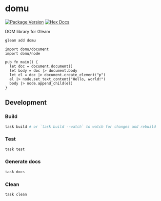 # domu

[![Package Version](https://img.shields.io/hexpm/v/domu)](https://hex.pm/packages/domu)
[![Hex Docs](https://img.shields.io/badge/hex-docs-ffaff3)](https://hexdocs.pm/domu/)

DOM library for Gleam

```sh
gleam add domu
```
```gleam
import domu/document
import domu/node

pub fn main() {
  let doc = document.document()
  let body = doc |> document.body
  let el = doc |> document.create_element("p")
  el |> node.set_text_content("Hello, world!")
  body |> node.append_child(el)
}
```

<!-- Further documentation can be found at <https://hexdocs.pm/domu>. -->

## Development

### Build

```sh
task build # or `task build --watch` to watch for changes and rebuild
```

### Test

```sh
task test
```

### Generate docs

```sh
task docs
```

### Clean

```sh
task clean
```
